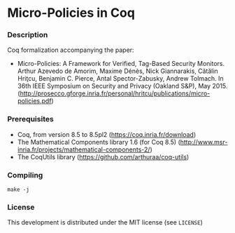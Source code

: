 # Micro-Policies in Coq

### Description

Coq formalization accompanying the paper:
- Micro-Policies: A Framework for Verified, Tag-Based Security Monitors. Arthur Azevedo de Amorim, Maxime Dénès, Nick Giannarakis, Cătălin Hriţcu, Benjamin C. Pierce, Antal Spector-Zabusky, Andrew Tolmach. In 36th IEEE Symposium on Security and Privacy (Oakland S&P), May 2015. (http://prosecco.gforge.inria.fr/personal/hritcu/publications/micro-policies.pdf)

### Prerequisites

- Coq, from version 8.5 to 8.5pl2 (https://coq.inria.fr/download)
- The Mathematical Components library 1.6 (for Coq 8.5)
  (http://www.msr-inria.fr/projects/mathematical-components-2/)
- The CoqUtils library (https://github.com/arthuraa/coq-utils)

### Compiling

    make -j

### License

This development is distributed under the MIT license (see `LICENSE`)
